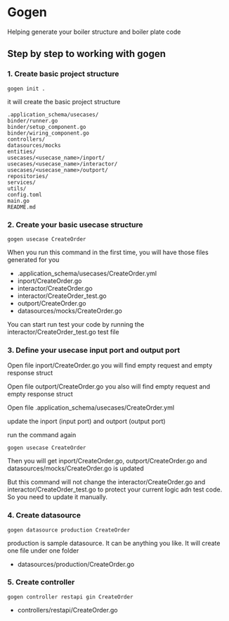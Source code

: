 # Gogen

Helping generate your boiler structure and boiler plate code


## Step by step to working with gogen

### 1. Create basic project structure
```
gogen init .
```
it will create the basic project structure
```
.application_schema/usecases/
binder/runner.go
binder/setup_component.go
binder/wiring_component.go
controllers/
datasources/mocks
entities/
usecases/<usecase_name>/inport/
usecases/<usecase_name>/interactor/
usecases/<usecase_name>/outport/
repositories/
services/
utils/
config.toml
main.go
README.md
```

### 2. Create your basic usecase structure
```
gogen usecase CreateOrder
```
When you run this command in the first time, you will have those files generated for you
- .application_schema/usecases/CreateOrder.yml
- inport/CreateOrder.go
- interactor/CreateOrder.go
- interactor/CreateOrder_test.go
- outport/CreateOrder.go
- datasources/mocks/CreateOrder.go

You can start run test your code by running the interactor/CreateOrder_test.go test file

### 3. Define your usecase input port and output port
Open file inport/CreateOrder.go you will find empty request and empty response struct

Open file outport/CreateOrder.go you also will find empty request and empty response struct

Open file .application_schema/usecases/CreateOrder.yml 

update the inport (input port) and outport (output port) 

run the command again
```
gogen usecase CreateOrder
```

Then you will get inport/CreateOrder.go, outport/CreateOrder.go and datasources/mocks/CreateOrder.go is updated

But this command will not change the interactor/CreateOrder.go and interactor/CreateOrder_test.go to protect your current logic adn test code. So you need to update it manually.


### 4. Create datasource
```
gogen datasource production CreateOrder
```
production is sample datasource. It can be anything you like. It will create one file under one folder
- datasources/production/CreateOrder.go



### 5. Create controller
```
gogen controller restapi gin CreateOrder
```
- controllers/restapi/CreateOrder.go